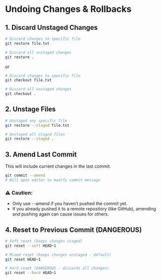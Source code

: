 # Undoing Changes & Rollbacks

## 1. Discard Unstaged Changes
```bash
# Discard changes to specific file
git restore file.txt

# Discard all unstaged changes
git restore .
```
or

```bash
# Discard changes to specific file
git checkout file.txt

# Discard all unstaged changes
git checkout .
```

## 2. Unstage Files
```bash
# Unstaged any specific file
git restore --staged file.txt

# Unstaged all staged files
git restore --staged .
```

## 3. Amend Last Commit
This will include current changes in the last commit.
```bash
git commit --amend
# Will open editor to modify commit message
```

### ⚠️ Caution:
- Only use --amend if you haven’t pushed the commit yet.
- If you already pushed it to a remote repository (like GitHub), amending and pushing again can cause issues for others.

## 4. Reset to Previous Commit (DANGEROUS)
```bash
# Soft reset (keeps changes staged)
git reset --soft HEAD~1

# Mixed reset (keeps changes unstaged - default)
git reset HEAD~1

# Hard reset (DANGEROUS - discards all changes)
git reset --hard HEAD~1
```